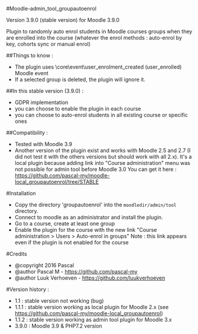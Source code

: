 #Moodle-admin_tool_groupautoenrol

Version 3.9.0 (stable version) for Moodle 3.9.0

Plugin to randomly auto enrol students in Moodle courses groups when they are enrolled into the course (whatever the enrol methods : auto-enrol by key, cohorts sync or manual enrol)

##Things to know :
- The plugin uses \core\event\user_enrolment_created (user_enrolled) Moodle event
- If a selected group is deleted, the plugin will ignore it.

##In this stable version (3.9.0) :
- GDPR implementation
- you can choose to enable the plugin in each course
- you can choose to auto-enrol students in all existing course or specific ones

##Compatibility :
- Tested with Moodle 3.9
- Another version of the plugin exist and works with Moodle 2.5 and 2.7 (I did not test it with the others versions but should work with all 2.x).
It's a local plugin because adding link into "Course administration" menu was not possible for admin tool before Moodle 3.0
You can get it here : https://github.com/pascal-my/moodle-local_groupautoenrol/tree/STABLE

#Installation
* Copy the directory 'groupautoenrol' into the `moodledir/admin/tool` directory.
* Connect to moodle as an administrator and install the plugin.
* Go to a course, create at least one group
* Enable the plugin for the course with the new link "Course administration > Users > Auto-enrol in groups"
Note : this link appears even if the plugin is not enabled for the course

#Credits
* @copyright  2016 Pascal
* @author     Pascal M - https://github.com/pascal-my
* @author     Luuk Verhoeven - https://github.com/luukverhoeven


#Version history :
- 1.1 : stable version not working (bug)
- 1.1.1 : stable version working as local plugin for Moodle 2.x (see https://github.com/pascal-my/moodle-local_groupautoenrol)
- 1.1.2 : stable version working as admin tool plugin for Moodle 3.x
- 3.9.0 : Moodle 3.9 & PHP7.2 version 